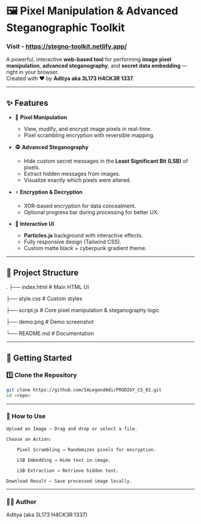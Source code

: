 # 🖼️ Pixel Manipulation & Advanced Steganographic Toolkit

### Visit -  https://stegno-toolkit.netlify.app/

A powerful, interactive **web-based tool** for performing **image pixel manipulation**, **advanced steganography**, and **secret data embedding** — right in your browser.  
Created with ❤️ by **Aditya aka 3L173 H4CK3R 1337**.

---

## ✨ Features

- 🎨 **Pixel Manipulation**
  - View, modify, and encrypt image pixels in real-time.
  - Pixel scrambling encryption with reversible mapping.
  
- 🕵️ **Advanced Steganography**
  - Hide custom secret messages in the **Least Significant Bit (LSB)** of pixels.
  - Extract hidden messages from images.
  - Visualize exactly which pixels were altered.

- ⚡ **Encryption & Decryption**
  - XOR-based encryption for data concealment.
  - Optional progress bar during processing for better UX.

- 🌌 **Interactive UI**
  - **Particles.js** background with interactive effects.
  - Fully responsive design (Tailwind CSS).
  - Custom matte black + cyberpunk gradient theme.

---

## 📂 Project Structure

.
├── index.html # Main HTML UI

├── style.css # Custom styles

├── script.js # Core pixel manipulation & steganography logic

├── demo.png # Demo screenshot

└── README.md # Documentation

---

## 🚀 Getting Started

### 1️⃣ Clone the Repository
```bash
git clone https://github.com/ImLegendAdi/PRODIGY_CS_02.git
cd <repo>
```

---

### 🎯 How to Use

    Upload an Image – Drag and drop or select a file.

    Choose an Action:

        Pixel Scrambling → Randomizes pixels for encryption.

        LSB Embedding → Hide text in image.

        LSB Extraction → Retrieve hidden text.

    Download Result – Save processed image locally.

---

### 👨‍💻 Author

Aditya (aka 3L173 H4CK3R 1337)
